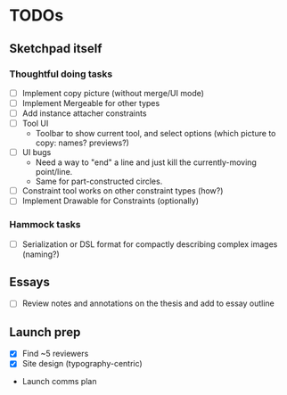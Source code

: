 # TODOs

## Sketchpad itself

### Thoughtful doing tasks

- [ ] Implement copy picture (without merge/UI mode)
- [ ] Implement Mergeable for other types
- [ ] Add instance attacher constraints
- [ ] Tool UI
  - Toolbar to show current tool, and select options (which picture to copy: names? previews?)
- [ ] UI bugs
  - Need a way to "end" a line and just kill the currently-moving point/line.
  - Same for part-constructed circles.
- [ ] Constraint tool works on other constraint types (how?)
- [ ] Implement Drawable for Constraints (optionally)

### Hammock tasks

- [ ] Serialization or DSL format for compactly describing complex images (naming?)

## Essays

- [ ] Review notes and annotations on the thesis and add to essay outline

## Launch prep

- [x] Find ~5 reviewers
- [x] Site design (typography-centric)
- Launch comms plan
